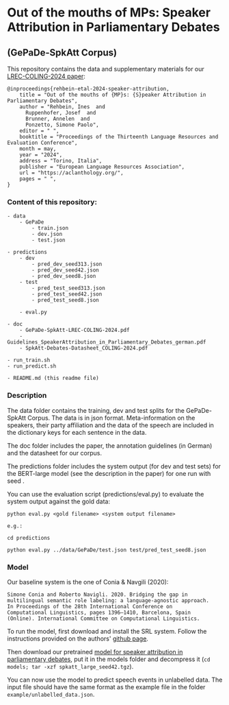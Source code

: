 # Out of the mouths of MPs: Speaker Attribution in Parliamentary Debates
## (GePaDe-SpkAtt Corpus)


This repository contains the data and supplementary materials for our [LREC-COLING-2024 paper](https://github.com/umanlp/spkatt/blob/master/doc/GePaDe-SpkAtt-LREC-COLING-2024.pdf):

``` 
@inproceedings{rehbein-etal-2024-speaker-attribution,
    title = "Out of the mouths of {MP}s: {S}peaker Attribution in Parliamentary Debates",
    author = "Rehbein, Ines  and
      Ruppenhofer, Josef  and
      Brunner, Annelen  and
      Ponzetto, Simone Paolo",
    editor = " ",
    booktitle = "Proceedings of the Thirteenth Language Resources and Evaluation Conference",
    month = may,
    year = "2024",
    address = "Torino, Italia",
    publisher = "European Language Resources Association",
    url = "https://aclanthology.org/",
    pages = " ",
}
```

 

### Content of this repository:

```
- data
	- GePaDe
		- train.json
		- dev.json
		- test.json

- predictions
	- dev
		- pred_dev_seed313.json
		- pred_dev_seed42.json
		- pred_dev_seed8.json
	- test
		- pred_test_seed313.json
		- pred_test_seed42.json
		- pred_test_seed8.json

	- eval.py

- doc
	- GePaDe-SpkAtt-LREC-COLING-2024.pdf
	- Guidelines_SpeakerAttribution_in_Parliamentary_Debates_german.pdf  
	- SpkAtt-Debates-Datasheet_COLING-2024.pdf

- run_train.sh
- run_predict.sh

- README.md (this readme file)
```

### Description

The data folder contains the training, dev and test splits for the GePaDe-SpkAtt Corpus.
The data is in json format. Meta-information on the speakers, their party affiliation 
and the data of the speech are included in the dictionary keys for each sentence in the data.

The doc folder includes the paper, the annotation guidelines (in German) and the datasheet for our corpus.

The predictions folder includes the system output (for dev and test sets) for the BERT-large model
(see the description in the paper) for one run with seed .

You can use the evaluation script (predictions/eval.py) to evaluate the system output against the gold data:

```
python eval.py <gold filename> <system output filename>

e.g.:

cd predictions

python eval.py ../data/GePaDe/test.json test/pred_test_seed8.json
```

### Model

Our baseline system is the one of Conia & Navgili (2020):

```
Simone Conia and Roberto Navigli. 2020. Bridging the gap in
multilingual semantic role labeling: a language-agnostic approach. 
In Proceedings of the 28th International Conference on 
Computational Linguistics, pages 1396–1410, Barcelona, Spain 
(Online). International Committee on Computational Linguistics.
```

To run the model, first download and install the SRL system. Follow the instructions provided on the authors' [github page](https://github.com/SapienzaNLP/multi-srl).

Then download our pretrained [model for speaker attribution in parliamentary debates](https://data.dws.informatik.uni-mannheim.de/spkatt/spkatt_large_seed42.tgz), put it in the models folder and decompress it (`cd models; tar -xzf spkatt_large_seed42.tgz`).

You can now use the model to predict speech events in unlabelled data. The input file should have the same format as the example file in 
the folder `example/unlabelled_data.json`.














